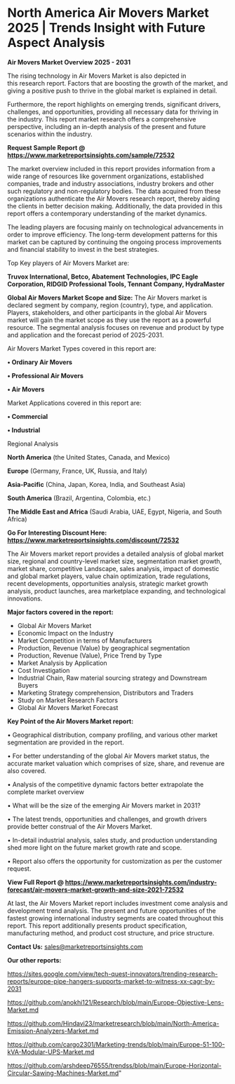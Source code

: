 # North America Air Movers Market 2025 | Trends Insight with Future Aspect Analysis

<Strong> Air Movers Market Overview 2025 - 2031</strong>

The rising technology in Air Movers Market is also depicted in this research report. Factors that are boosting the growth of the market, and giving a positive push to thrive in the global market is explained in detail.

Furthermore, the report highlights on emerging trends, significant drivers, challenges, and opportunities, providing all necessary data for thriving in the industry. This report market research offers a comprehensive perspective, including an in-depth analysis of the present and future scenarios within the industry.

<strong>Request Sample Report @ <a href=https://www.marketreportsinsights.com/sample/72532>https://www.marketreportsinsights.com/sample/72532</a></strong>

The market overview included in this report provides information from a wide range of resources like government organizations, established companies, trade and industry associations, industry brokers and other such regulatory and non-regulatory bodies. The data acquired from these organizations authenticate the Air Movers research report, thereby aiding the clients in better decision making. Additionally, the data provided in this report offers a contemporary understanding of the market dynamics.

The leading players are focusing mainly on technological advancements in order to improve efficiency. The long-term development patterns for this market can be captured by continuing the ongoing process improvements and financial stability to invest in the best strategies.

Top Key players of Air Movers Market are:

<strong>Truvox International, Betco, Abatement Technologies, IPC Eagle Corporation, RIDGID Professional Tools, Tennant Company, HydraMaster</strong>

<strong><b>Global Air Movers Market Scope and Size:</b></strong>
The Air Movers market is declared segment by company, region (country), type, and application. Players, stakeholders, and other participants in the global Air Movers market will gain the market scope as they use the report as a powerful resource. The segmental analysis focuses on revenue and product by type and application and the forecast period of 2025-2031.

Air Movers Market Types covered in this report are:

<strong>• Ordinary Air Movers

• Professional Air Movers

• Air Movers</strong>

Market Applications covered in this report are:

<strong>• Commercial

• Industrial</strong> 

Regional Analysis

<strong>North America</strong> (the United States, Canada, and Mexico)

<strong>Europe</strong> (Germany, France, UK, Russia, and Italy)

<strong>Asia-Pacific</strong> (China, Japan, Korea, India, and Southeast Asia)

<strong>South America</strong> (Brazil, Argentina, Colombia, etc.)

<strong>The Middle East and Africa</strong> (Saudi Arabia, UAE, Egypt, Nigeria, and South Africa)

<strong>Go For Interesting Discount Here: <a href=https://www.marketreportsinsights.com/discount/72532>https://www.marketreportsinsights.com/discount/72532</a></strong>

The Air Movers market report provides a detailed analysis of global market size, regional and country-level market size, segmentation market growth, market share, competitive Landscape, sales analysis, impact of domestic and global market players, value chain optimization, trade regulations, recent developments, opportunities analysis, strategic market growth analysis, product launches, area marketplace expanding, and technological innovations.

<strong><b>Major factors covered in the report:</b></strong>
<ul>
  <li>Global Air Movers Market </li>
  <li>Economic Impact on the Industry</li>
  <li>Market Competition in terms of Manufacturers</li>
  <li>Production, Revenue (Value) by geographical segmentation</li>
  <li>Production, Revenue (Value), Price Trend by Type</li>
  <li>Market Analysis by Application</li>
  <li>Cost Investigation</li>
  <li>Industrial Chain, Raw material sourcing strategy and Downstream Buyers</li>
  <li>Marketing Strategy comprehension, Distributors and Traders</li>
  <li>Study on Market Research Factors</li>
  <li>Global Air Movers Market Forecast</li>
</ul>

<strong><b>Key Point of the Air Movers Market report:</b></strong>

• Geographical distribution, company profiling, and various other market segmentation are provided in the report.

• For better understanding of the global Air Movers market status, the accurate market valuation which comprises of size, share, and revenue are also covered.

• Analysis of the competitive dynamic factors better extrapolate the complete market overview

• What will be the size of the emerging Air Movers market in 2031?

• The latest trends, opportunities and challenges, and growth drivers provide better construal of the Air Movers Market.

• In-detail industrial analysis, sales study, and production understanding shed more light on the future market growth rate and scope.

• Report also offers the opportunity for customization as per the customer request.

<strong><b>View Full Report @ <a href=https://www.marketreportsinsights.com/industry-forecast/air-movers-market-growth-and-size-2021-72532>https://www.marketreportsinsights.com/industry-forecast/air-movers-market-growth-and-size-2021-72532</a></b></strong>


At last, the Air Movers Market report includes investment come analysis and development trend analysis. The present and future opportunities of the fastest growing international industry segments are coated throughout this report. This report additionally presents product specification, manufacturing method, and product cost structure, and price structure.

<strong>Contact Us:</strong>
sales@marketreportsinsights.com

<strong>Our other reports:</strong>

<a href=https://sites.google.com/view/tech-quest-innovators/trending-research-reports/europe-pipe-hangers-supports-market-to-witness-xx-cagr-by-2031>https://sites.google.com/view/tech-quest-innovators/trending-research-reports/europe-pipe-hangers-supports-market-to-witness-xx-cagr-by-2031</a>

<a href=https://github.com/anokhi121/Research/blob/main/Europe-Objective-Lens-Market.md>https://github.com/anokhi121/Research/blob/main/Europe-Objective-Lens-Market.md</a>

<a href=https://github.com/Hindavi23/marketresearch/blob/main/North-America-Emission-Analyzers-Market.md>https://github.com/Hindavi23/marketresearch/blob/main/North-America-Emission-Analyzers-Market.md</a>

<a href=https://github.com/cargo2301/Marketing-trends/blob/main/Europe-51-100-kVA-Modular-UPS-Market.md>https://github.com/cargo2301/Marketing-trends/blob/main/Europe-51-100-kVA-Modular-UPS-Market.md</a>

<a href=https://github.com/arshdeep76555/trendss/blob/main/Europe-Horizontal-Circular-Sawing-Machines-Market.md>https://github.com/arshdeep76555/trendss/blob/main/Europe-Horizontal-Circular-Sawing-Machines-Market.md</a>"
